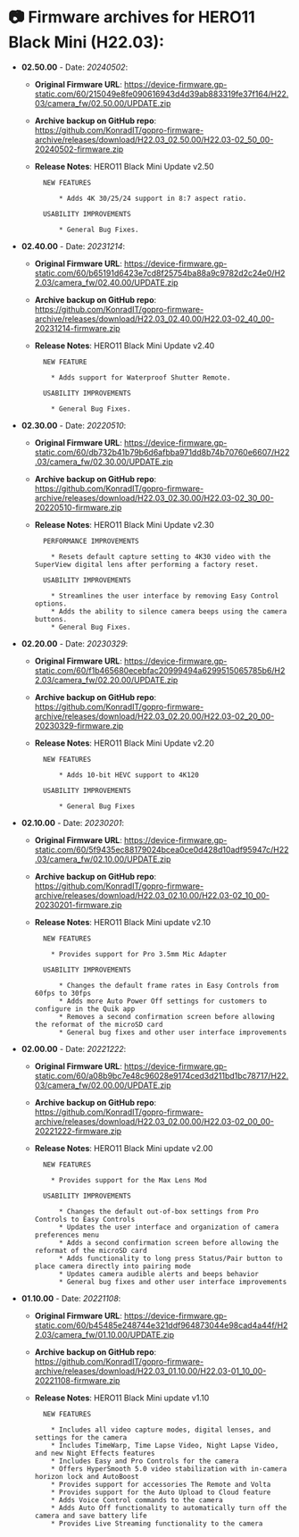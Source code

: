 # 📷 Firmware archives for HERO11 Black Mini (H22.03):

- **02.50.00** - Date: *20240502*:
	- **Original Firmware URL**: https://device-firmware.gp-static.com/60/215049e8fe090616943d4d39ab883319fe37f164/H22.03/camera_fw/02.50.00/UPDATE.zip
	- **Archive backup on GitHub repo**: https://github.com/KonradIT/gopro-firmware-archive/releases/download/H22.03_02.50.00/H22.03-02_50_00-20240502-firmware.zip
	- **Release Notes**:
            HERO11 Black Mini Update v2.50
			
			NEW FEATURES
			
			    * Adds 4K 30/25/24 support in 8:7 aspect ratio.
			
			USABILITY IMPROVEMENTS
			
			    * General Bug Fixes.
			
			
- **02.40.00** - Date: *20231214*:
	- **Original Firmware URL**: https://device-firmware.gp-static.com/60/b65191d6423e7cd8f25754ba88a9c9782d2c24e0/H22.03/camera_fw/02.40.00/UPDATE.zip
	- **Archive backup on GitHub repo**: https://github.com/KonradIT/gopro-firmware-archive/releases/download/H22.03_02.40.00/H22.03-02_40_00-20231214-firmware.zip
	- **Release Notes**:
            HERO11 Black Mini Update v2.40
			
			NEW FEATURE
			
			  * Adds support for Waterproof Shutter Remote.
			
			USABILITY IMPROVEMENTS
			
			  * General Bug Fixes.
			
			
- **02.30.00** - Date: *20220510*:
	- **Original Firmware URL**: https://device-firmware.gp-static.com/60/db732b41b79b6d6afbba971dd8b74b70760e6607/H22.03/camera_fw/02.30.00/UPDATE.zip
	- **Archive backup on GitHub repo**: https://github.com/KonradIT/gopro-firmware-archive/releases/download/H22.03_02.30.00/H22.03-02_30_00-20220510-firmware.zip
	- **Release Notes**:
            HERO11 Black Mini Update v2.30
			
			PERFORMANCE IMPROVEMENTS
			
			  * Resets default capture setting to 4K30 video with the SuperView digital lens after performing a factory reset.
			
			USABILITY IMPROVEMENTS
			
			  * Streamlines the user interface by removing Easy Control options.
			  * Adds the ability to silence camera beeps using the camera buttons.
			  * General Bug Fixes.
			
			
- **02.20.00** - Date: *20230329*:
	- **Original Firmware URL**: https://device-firmware.gp-static.com/60/f1b465680ecebfac20999494a6299515065785b6/H22.03/camera_fw/02.20.00/UPDATE.zip
	- **Archive backup on GitHub repo**: https://github.com/KonradIT/gopro-firmware-archive/releases/download/H22.03_02.20.00/H22.03-02_20_00-20230329-firmware.zip
	- **Release Notes**:
            HERO11 Black Mini Update v2.20
			
			NEW FEATURES
			
			    * Adds 10-bit HEVC support to 4K120
			
			USABILITY IMPROVEMENTS
			
			    * General Bug Fixes
			
			
- **02.10.00** - Date: *20230201*:
	- **Original Firmware URL**: https://device-firmware.gp-static.com/60/5f9435ec88179024bcea0ce0d428d10adf95947c/H22.03/camera_fw/02.10.00/UPDATE.zip
	- **Archive backup on GitHub repo**: https://github.com/KonradIT/gopro-firmware-archive/releases/download/H22.03_02.10.00/H22.03-02_10_00-20230201-firmware.zip
	- **Release Notes**:
            HERO11 Black Mini update v2.10
			
			NEW FEATURES
			
			  * Provides support for Pro 3.5mm Mic Adapter
			
			USABILITY IMPROVEMENTS
			
			    * Changes the default frame rates in Easy Controls from 60fps to 30fps
			    * Adds more Auto Power Off settings for customers to configure in the Quik app
			    * Removes a second confirmation screen before allowing the reformat of the microSD card
			    * General bug fixes and other user interface improvements
			
			
- **02.00.00** - Date: *20221222*:
	- **Original Firmware URL**: https://device-firmware.gp-static.com/60/a08b9bc7e48c96028e9174ced3d211bd1bc78717/H22.03/camera_fw/02.00.00/UPDATE.zip
	- **Archive backup on GitHub repo**: https://github.com/KonradIT/gopro-firmware-archive/releases/download/H22.03_02.00.00/H22.03-02_00_00-20221222-firmware.zip
	- **Release Notes**:
            HERO11 Black Mini update v2.00
			
			NEW FEATURES
			
			  * Provides support for the Max Lens Mod
			
			USABILITY IMPROVEMENTS
			
			    * Changes the default out-of-box settings from Pro Controls to Easy Controls
			    * Updates the user interface and organization of camera preferences menu
			    * Adds a second confirmation screen before allowing the reformat of the microSD card
			    * Adds functionality to long press Status/Pair button to place camera directly into pairing mode
			    * Updates camera audible alerts and beeps behavior
			    * General bug fixes and other user interface improvements
			
			
- **01.10.00** - Date: *20221108*:
	- **Original Firmware URL**: https://device-firmware.gp-static.com/60/b45485e248744e321ddf964873044e98cad4a44f/H22.03/camera_fw/01.10.00/UPDATE.zip
	- **Archive backup on GitHub repo**: https://github.com/KonradIT/gopro-firmware-archive/releases/download/H22.03_01.10.00/H22.03-01_10_00-20221108-firmware.zip
	- **Release Notes**:
            HERO11 Black Mini update v1.10
			
			NEW FEATURES
			
			  * Includes all video capture modes, digital lenses, and settings for the camera
			  * Includes TimeWarp, Time Lapse Video, Night Lapse Video, and new Night Effects features
			  * Includes Easy and Pro Controls for the camera
			  * Offers HyperSmooth 5.0 video stabilization with in-camera horizon lock and AutoBoost
			  * Provides support for accessories The Remote and Volta
			  * Provides support for the Auto Upload to Cloud feature
			  * Adds Voice Control commands to the camera
			  * Adds Auto Off functionality to automatically turn off the camera and save battery life
			  * Provides Live Streaming functionality to the camera
			
			

